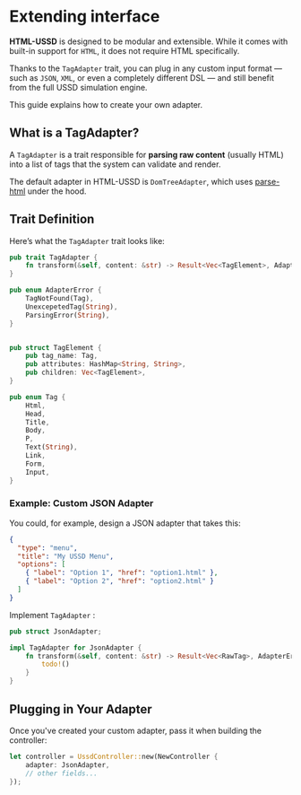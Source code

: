 # Extending interface

**HTML-USSD** is designed to be modular and extensible. While it comes with built-in support for `HTML`, it does not require HTML specifically.

Thanks to the `TagAdapter` trait, you can plug in any custom input format — such as `JSON`, `XML`, or even a completely different DSL — and still benefit from the full USSD simulation engine.

This guide explains how to create your own adapter.

## What is a TagAdapter?

A `TagAdapter` is a trait responsible for **parsing raw content** (usually HTML) into a list of tags that the system can validate and render.

The default adapter in HTML-USSD is `DomTreeAdapter`, which uses [parse-html](https://github.com/heryfitiavana22/parse-html) under the hood.

## Trait Definition

Here’s what the `TagAdapter` trait looks like:

```rust
pub trait TagAdapter {
    fn transform(&self, content: &str) -> Result<Vec<TagElement>, AdapterError>;
}

pub enum AdapterError {
    TagNotFound(Tag),
    UnexcepetedTag(String),
    ParsingError(String),
}


pub struct TagElement {
    pub tag_name: Tag,
    pub attributes: HashMap<String, String>,
    pub children: Vec<TagElement>,
}

pub enum Tag {
    Html,
    Head,
    Title,
    Body,
    P,
    Text(String),
    Link,
    Form,
    Input,
}

```

### Example: Custom JSON Adapter

You could, for example, design a JSON adapter that takes this:

```json
{
  "type": "menu",
  "title": "My USSD Menu",
  "options": [
    { "label": "Option 1", "href": "option1.html" },
    { "label": "Option 2", "href": "option2.html" }
  ]
}
```

Implement `TagAdapter` :

```rust
pub struct JsonAdapter;

impl TagAdapter for JsonAdapter {
    fn transform(&self, content: &str) -> Result<Vec<RawTag>, AdapterError> {
        todo!()
    }
}
```

## Plugging in Your Adapter

Once you've created your custom adapter, pass it when building the controller:

```rust
let controller = UssdController::new(NewController {
    adapter: JsonAdapter,
    // other fields...
});
```